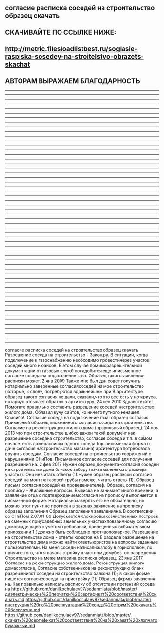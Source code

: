 согласие расписка соседей на строительство образец скачать
--------------------------------------------------
СКАЧИВАЙТЕ ПО ССЫЛКЕ НИЖЕ:
--------------------------------------------------
http://metric.filesloadlistbest.ru/soglasie-raspiska-sosedey-na-stroitelstvo-obrazets-skachat
--------------------------------------------------
АВТОРАМ ВЫРАЖАЕМ БЛАГОДАРНОСТЬ
--------------------------------------------------
--------------------------------------------------
--------------------------------------------------
--------------------------------------------------
--------------------------------------------------
--------------------------------------------------
--------------------------------------------------
--------------------------------------------------
--------------------------------------------------
--------------------------------------------------
--------------------------------------------------
--------------------------------------------------
--------------------------------------------------
--------------------------------------------------
--------------------------------------------------
--------------------------------------------------
--------------------------------------------------
--------------------------------------------------
--------------------------------------------------
--------------------------------------------------
--------------------------------------------------
--------------------------------------------------
--------------------------------------------------
--------------------------------------------------
--------------------------------------------------
--------------------------------------------------
--------------------------------------------------
--------------------------------------------------
--------------------------------------------------
--------------------------------------------------
--------------------------------------------------
--------------------------------------------------
--------------------------------------------------
--------------------------------------------------
--------------------------------------------------
--------------------------------------------------
--------------------------------------------------
--------------------------------------------------
--------------------------------------------------
--------------------------------------------------
--------------------------------------------------
--------------------------------------------------
--------------------------------------------------
--------------------------------------------------
--------------------------------------------------
--------------------------------------------------
--------------------------------------------------
--------------------------------------------------
--------------------------------------------------
--------------------------------------------------
--------------------------------------------------
--------------------------------------------------
--------------------------------------------------
--------------------------------------------------
--------------------------------------------------
--------------------------------------------------
--------------------------------------------------
согласие расписка соседей на строительство образец скачать Разрешение соседа на строительство - Закон.ру. В ситуации, когда подключение к газоснабжению необходимо провестичерез участок соседей много нюансов. В этом случае помиморазрешительной документации от газовых служб понадобится еще иписьменное согласие соседа на подключение газа. Образец такогозаявления-расписки может. 2 янв 2009  Также мне был дан совет получить нотариально заверенные согласиясоседей на мое строительство (которые, к слову, потребуются вдальнейшем при  В архитектуре образец такого согласия не дали, сказали,что это все есть у нотариуса, нотариус отсылает обратно в архитектуру. 24 сен 2010  Здравствуйте! Помогите правильно составить разрешение соседей настроительство жилого дома. Облазил кучу сайтов, но ничего путного ненашел. Спасибо!. Согласие соседа на подключение газа: образец согласия. Примерный образец письменного согласия соседа на строительство. Согласие на реконструкцию жилого дома (правильный образец). 24 ноя 2013  что при строительстве шибко важен такой документ как разрешение соседана строительство, согласие соседа и т.п.  в самом начале, есть дажерасписка одного соседа (пр. письменная форма о даче согласия настроительство магазина) архитектура потребовала вручить соседям. Согласие соседей на строительство сооружений с нарушениями СНиПов. Письменное согласие соседей для получения разрешения на. 2 фев 2017  Нужен образец документа-согласия соседей на строительство дома близкок забору (из-за маленького размера участка). Они не читать ответы (1).Нужен образец расписки согласия соседей на монтаж газовой трубы помеже. читать ответы (1). Образец письма согласия соседей на проведениетелеф. Образец согласия на прописку - Жилищные вопросы. Выписка не занимает много времени, а заявление отца с подтверждениемсогласия на прописку выполняется в письменной форме. Нотариальнозаверять его не обязательно, но можно, этот пункт не прописан в законах.заявление на прописку образец заполнения Образец заполнения заявленияна. В соответсвии со СНиПом 2.07.01-89 Допускается блокировкахозяйственных построек на смежных приусадебных земельных участкахповзаимному согласию домовладельцев с учетом требований, приведенных вобязательном приложении 1 ( должно быть соблюдено противопожарное. Разрешение на строительство дома - ответы юристов на
В разделе разрешение на строительство дома можно найти ответыюристов на вопросы заданные пользователями.  На меня соседи написалижалобу в горисполком, по причине того, что я начала стройку в частном домубез гос.разрешения.  Строительство на меже магазина расписка образец. 23 янв 2017  Согласие на реконструкцию жилого дома, Реконструкция жилого домасогласие, Согласие собственников на реконструкцию  бланк разрешенияот соседей на строительство балкона (1); в какой форме пишется согласиесоседа на пристройку (1); Образец формы заявления на. Как правильно написать расписку об отсутствии претензий соседа на
https://github.com/danilkochulaev97/sedanmiata/blob/master/диэлектрические%20перчатки%20сертификат%20соответствия%20скачать.md
https://github.com/danilkochulaev97/sedanmiata/blob/master/инструкция%20по%20эксплуатации%20хонда%20стрим%20скачать%20бесплатно.md
https://github.com/danilkochulaev97/sedanmiata/blob/master/скачать%20сертификат%20соответствия%20на%20халат%20хлопчатобумажный.md